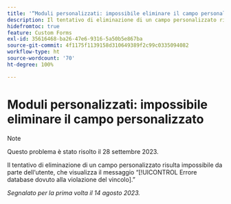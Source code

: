 ```yaml
---
title: '“Moduli personalizzati: impossibile eliminare il campo personalizzato”'
description: Il tentativo di eliminazione di un campo personalizzato risulta impossibile da parte dell’utente, che visualizza il messaggio “Errore database dovuto alla violazione del vincolo.”
hidefromtoc: true
feature: Custom Forms
exl-id: 35616468-ba26-47e6-9316-5a50b5e867ba
source-git-commit: 4f1175f1139158d310649389f2c99c0335094082
workflow-type: ht
source-wordcount: '70'
ht-degree: 100%

---
```


# Moduli personalizzati: impossibile eliminare il campo personalizzato

>[!NOTE]
>
>Questo problema è stato risolto il 28 settembre 2023.

Il tentativo di eliminazione di un campo personalizzato risulta impossibile da parte dell‘utente, che visualizza il messaggio “[!UICONTROL Errore database dovuto alla violazione del vincolo].”

_Segnalato per la prima volta il 14 agosto 2023._
